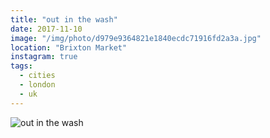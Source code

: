 ```yaml
---
title: "out in the wash"
date: 2017-11-10
image: "/img/photo/d979e9364821e1840ecdc71916fd2a3a.jpg"
location: "Brixton Market"
instagram: true
tags:
  - cities
  - london
  - uk
---
```


![out in the wash](/img/photo/d979e9364821e1840ecdc71916fd2a3a.jpg)
